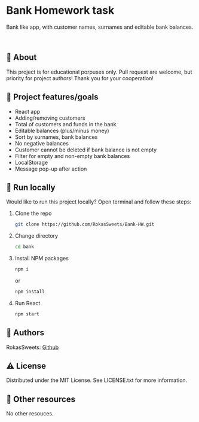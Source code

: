 # Bank Homework task

Bank like app, with customer names, surnames and editable bank balances.

<br>

## 🌟 About

This project is for educational porpuses only. Pull request are welcome, but priority for project authors! Thank you for your cooperation!


## 🎯 Project features/goals

-   React app
-   Adding/removing customers
-   Total of customers and funds in the bank
-   Editable balances (plus/minus money)
-   Sort by surnames, bank balances
-   No negative balances
-   Customer cannot be deleted if bank balance is not empty
-   Filter for empty and non-empty bank balances
-   LocalStorage
-   Message pop-up after action


## 🏃 Run locally

Would like to run this project locally? Open terminal and follow these steps:

1. Clone the repo
    ```sh
    git clone https://github.com/RokasSweets/Bank-HW.git
    ```

2. Change directory
    ```sh
    cd bank
    ```
3. Install NPM packages
    ```sh
    npm i
    ```
    or
    ```sh
    npm install
    ```
3. Run React
    ```sh
    npm start
    ```

## 🎅 Authors

RokasSweets: [Github](https://github.com/RokasSweets)

## ⚠️ License

Distributed under the MIT License. See LICENSE.txt for more information.

## 🔗 Other resources

No other resouces.